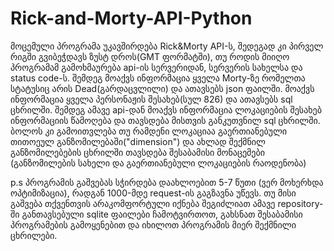# Rick-and-Morty-API-Python
მოცემული პროგრამა უკავშირდება Rick&Morty API-ს, შედეგად კი პირველ რიგში გვიბეჭდავს ზუსტ დროს(GMT ფორმატში), თუ როდის მიიღო პროგრამამ გამოხმაურება api-ის სერვერიდან, სერვერის სახელსა და status code-ს.
შემდეგ მოაქვს ინფორმაცია ყველა Morty-ზე რომელთა სტატუსიც არის Dead(გარდაცვლილი) და ათავსებს json ფაილში.
მოაქვს ინფორმაცია ყველა პერსონაჟის შესახებ(სულ 826) და ათავსებს sql ცხრილში.
შემდეგ ამავე api-დან მოაქვს ინფორმაცია ლოკაციების შესახებ ინფორმაციის წამოღება და თავსდება მისთვის განკუთვნილ  sql ცხრილში.
ბოლოს კი  გამოითვლება თუ რამდენი ლოკაციაა გაერთიანებული თითოეულ განზომილებაში("dimension") 
და ახლად შექმნილ განზომილებების ცხრილში თავსდება შესაბამისი მონაცემები (განზომილების სახელი და გაერთიანებული ლოკაციების რაოდენობა)

p.s პროგრამის გაშვებას სჭირდება დაახლოებით 5-7 წუთი (ვერ მოხერხდა ოპტიმიზაცია), რადგან 1000-მდე request-ის გაგზავნა უწევს.
თუ მისი გაშვება თქვენთვის არაკომფორტული იქნება შეგიძლიათ ამავე repository-ში განთავსებული sqlite ფაილები ჩამოტვირთოთ, გახსნათ შესაბამისი პროგრამების გამოყენებით
და იხილოთ პროგრამის მიერ შექმნილი ცხრილები.
